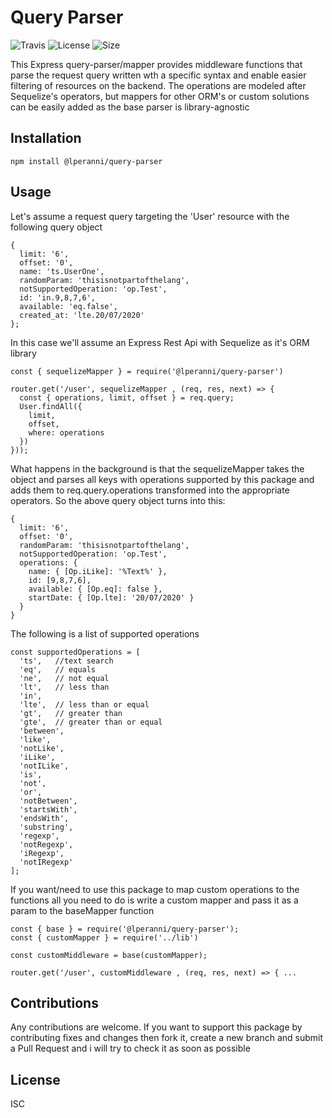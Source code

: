 # Query Parser

![Travis](https://img.shields.io/travis/com/lperanni/query-parser)
![License](https://img.shields.io/npm/l/@lperanni/query-parser)
![Size](https://img.shields.io/bundlephobia/min/@lperanni/query-parser)

This Express query-parser/mapper provides middleware functions that parse the request query written wth a specific syntax and enable easier filtering of resources on the backend.
The operations are modeled after Sequelize's operators, but mappers for other ORM's or custom solutions can be easily added as the base parser is library-agnostic

## Installation

    npm install @lperanni/query-parser

## Usage

Let's assume a request query targeting the 'User' resource with the following query object

    {
      limit: '6',
      offset: '0',
      name: 'ts.UserOne',
      randomParam: 'thisisnotpartofthelang',
      notSupportedOperation: 'op.Test',
      id: 'in.9,8,7,6',
      available: 'eq.false',
      created_at: 'lte.20/07/2020'
    };

In this case we'll assume an Express Rest Api with Sequelize as it's ORM library 

    const { sequelizeMapper } = require('@lperanni/query-parser')

    router.get('/user', sequelizeMapper , (req, res, next) => {
      const { operations, limit, offset } = req.query;
      User.findAll({ 
        limit,
        offset,
        where: operations
      })
    }));

What happens in the background is that the sequelizeMapper takes the object and parses all keys with operations supported by this package and adds them to req.query.operations transformed into the appropriate operators. So the above query object turns into this:

    {
      limit: '6',
      offset: '0',
      randomParam: 'thisisnotpartofthelang',
      notSupportedOperation: 'op.Test',
      operations: {
        name: { [Op.iLike]: '%Text%' },
        id: [9,8,7,6],
        available: { [Op.eq]: false },
        startDate: { [Op.lte]: '20/07/2020' }
      }
    }
The following is a list of supported operations

    const supportedOperations = [
      'ts',   //text search
      'eq',   // equals
      'ne',   // not equal
      'lt',   // less than
      'in',   
      'lte',  // less than or equal
      'gt',   // greater than 
      'gte',  // greater than or equal
      'between',
      'like',
      'notLike',
      'iLike',
      'notILike',
      'is',
      'not',
      'or',
      'notBetween',
      'startsWith',
      'endsWith',
      'substring',
      'regexp',
      'notRegexp',
      'iRegexp',
      'notIRegexp'
    ];

If you want/need to use this package to map custom operations to the functions all you need to do is write a custom mapper and pass it as a param
to the baseMapper function

    const { base } = require('@lperanni/query-parser');
    const { customMapper } = require('../lib')

    const customMiddleware = base(customMapper);

    router.get('/user', customMiddleware , (req, res, next) => { ...

## Contributions

Any contributions are welcome. If you want to support this package by contributing fixes and changes then fork it, create a new branch and submit a Pull Request and i will try to check it as soon as possible

## License

ISC